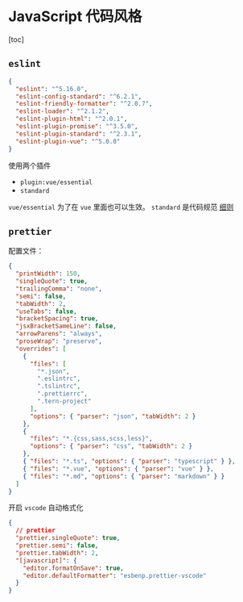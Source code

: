 # JavaScript 代码风格

[toc]

## `eslint`

```json
{
  "eslint": "^5.16.0",
  "eslint-config-standard": "^6.2.1",
  "eslint-friendly-formatter": "^2.0.7",
  "eslint-loader": "^2.1.2",
  "eslint-plugin-html": "^2.0.1",
  "eslint-plugin-promise": "^3.5.0",
  "eslint-plugin-standard": "^2.3.1",
  "eslint-plugin-vue": "^5.0.0"
}
```

使用两个插件

- `plugin:vue/essential`
- `standard`

`vue/essential` 为了在 `vue` 里面也可以生效。
`standard` 是代码规范 [细则](https://github.com/standard/standard/blob/master/docs/RULES-zhcn.md#javascript-standard-style)

## `prettier`

配置文件：

```json
{
  "printWidth": 150,
  "singleQuote": true,
  "trailingComma": "none",
  "semi": false,
  "tabWidth": 2,
  "useTabs": false,
  "bracketSpacing": true,
  "jsxBracketSameLine": false,
  "arrowParens": "always",
  "proseWrap": "preserve",
  "overrides": [
    {
      "files": [
        "*.json",
        ".eslintrc",
        ".tslintrc",
        ".prettierrc",
        ".tern-project"
      ],
      "options": { "parser": "json", "tabWidth": 2 }
    },
    {
      "files": "*.{css,sass,scss,less}",
      "options": { "parser": "css", "tabWidth": 2 }
    },
    { "files": "*.ts", "options": { "parser": "typescript" } },
    { "files": "*.vue", "options": { "parser": "vue" } },
    { "files": "*.md", "options": { "parser": "markdown" } }
  ]
}
```

开启 `vscode` 自动格式化

```json
{
  // prettier
  "prettier.singleQuote": true,
  "prettier.semi": false,
  "prettier.tabWidth": 2,
  "[javascript]": {
    "editor.formatOnSave": true,
    "editor.defaultFormatter": "esbenp.prettier-vscode"
  }
}
```

